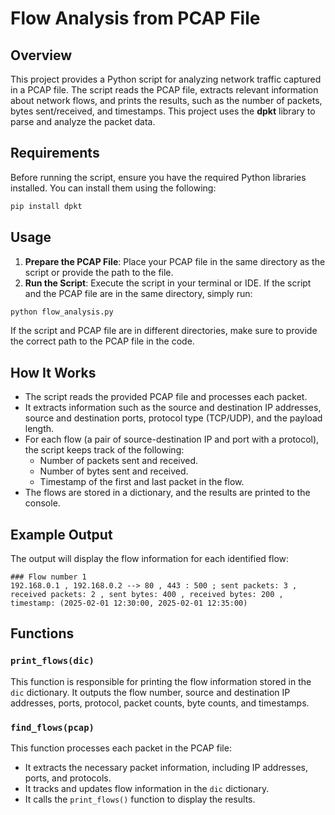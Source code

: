 # Flow Analysis from PCAP File

## Overview
This project provides a Python script for analyzing network traffic captured in a PCAP file. The script reads the PCAP file, extracts relevant information about network flows, and prints the results, such as the number of packets, bytes sent/received, and timestamps. This project uses the **dpkt** library to parse and analyze the packet data.

## Requirements
Before running the script, ensure you have the required Python libraries installed. You can install them using the following:

```bash
pip install dpkt
```

## Usage
1. **Prepare the PCAP File**: Place your PCAP file in the same directory as the script or provide the path to the file.
2. **Run the Script**: Execute the script in your terminal or IDE. If the script and the PCAP file are in the same directory, simply run:

```bash
python flow_analysis.py
```

If the script and PCAP file are in different directories, make sure to provide the correct path to the PCAP file in the code.

## How It Works
- The script reads the provided PCAP file and processes each packet.
- It extracts information such as the source and destination IP addresses, source and destination ports, protocol type (TCP/UDP), and the payload length.
- For each flow (a pair of source-destination IP and port with a protocol), the script keeps track of the following:
  - Number of packets sent and received.
  - Number of bytes sent and received.
  - Timestamp of the first and last packet in the flow.
- The flows are stored in a dictionary, and the results are printed to the console.

## Example Output
The output will display the flow information for each identified flow:

```plaintext
### Flow number 1
192.168.0.1 , 192.168.0.2 --> 80 , 443 : 500 ; sent packets: 3 , received packets: 2 , sent bytes: 400 , received bytes: 200 , timestamp: (2025-02-01 12:30:00, 2025-02-01 12:35:00)
```

## Functions
### `print_flows(dic)`
This function is responsible for printing the flow information stored in the `dic` dictionary. It outputs the flow number, source and destination IP addresses, ports, protocol, packet counts, byte counts, and timestamps.

### `find_flows(pcap)`
This function processes each packet in the PCAP file:
- It extracts the necessary packet information, including IP addresses, ports, and protocols.
- It tracks and updates flow information in the `dic` dictionary.
- It calls the `print_flows()` function to display the results.

